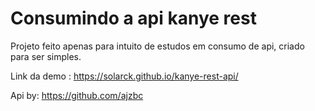 # Consumindo a api kanye rest

Projeto feito apenas para intuito de estudos em consumo de api, criado para ser simples.

Link da demo : https://solarck.github.io/kanye-rest-api/

Api by: https://github.com/ajzbc
